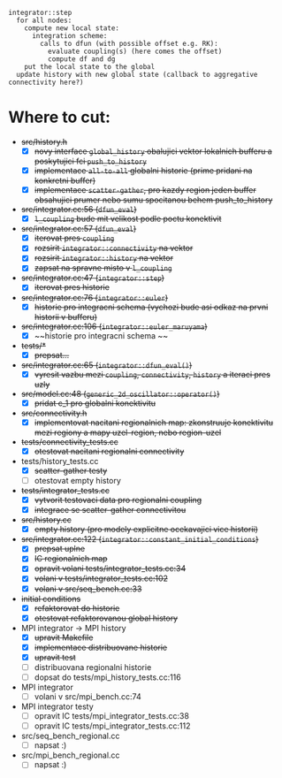 ```
integrator::step
  for all nodes:
    compute new local state:
	  integration scheme:
	    calls to dfun (with possible offset e.g. RK):
		  evaluate coupling(s) (here comes the offset)
		  compute df and dg
	put the local state to the global
  update history with new global state (callback to aggregative connectivity here?)
```






# Where to cut:
* ~~src/history.h~~
  * [x] ~~novy interface `global_history` obalujici vektor lokalnich bufferu a poskytujici fci `push_to_history`~~
  * [x] ~~implementace `all-to-all` globalni historie (prime pridani na konkretni buffer)~~
  * [x] ~~implementace `scatter-gather`, pro kazdy region jeden buffer obsahujici prumer nebo sumu spocitanou behem push_to_history~~
* ~~src/integrator.cc:56 (`dfun_eval`)~~
  * [x] ~~`l_coupling` bude mit velikost podle poctu konektivit~~
* ~~src/integrator.cc:57 (`dfun_eval`)~~
  * [x] ~~iterovat pres `coupling`~~
  * [x] ~~rozsirit `integrator::connectivity` na vektor~~
  * [x] ~~rozsirit `integrator::history` na vektor~~
  * [x] ~~zapsat na spravne misto v `l_coupling`~~
* ~~src/integrator.cc:47 (`integrator::step`)~~
  * [x] ~~iterovat pres historie~~
* ~~src/integrator.cc:76 (`integrator::euler`)~~
  * [x] ~~historie pro integracni schema (vychozi bude asi odkaz na prvni historii v bufferu)~~
* ~~src/integrator.cc:106 (`integrator::euler_maruyama`)~~
  * [x] ~~historie pro integracni schema ~~
* ~~tests/*~~
  * [x] ~~prepsat...~~
* ~~src/integrator.cc:65 (`integrator::dfun_eval()`)~~
  * [x] ~~vyresit vazbu mezi `coupling`, `connectivity`, `history` a iteraci pres uzly~~
* ~~src/model.cc:48 (`generic_2d_oscillator::operator()`)~~
  * [x] ~~pridat c_1 pro globalni konektivitu~~
* ~~src/connectivity.h~~
  * [x] ~~implementovat nacitani regionalnich map: zkonstruuje konektivitu mezi regiony a mapy uzel-region, nebo region-uzel~~
* ~~tests/connectivity_tests.cc~~
  * [x] ~~otestovat nacitani regionalni connectivity~~
* tests/history_tests.cc
  * [x] ~~scatter-gather testy~~
  * [ ] otestovat empty history
* ~~tests/integrator_tests.cc~~
  * [x] ~~vytvorit testovaci data pro regionalni coupling~~
  * [x] ~~integrace se scatter-gather connectivitou~~
* ~~src/history.cc~~
  * [x] ~~empty history (pro modely explicitne ocekavajici vice historii)~~
* ~~src/integrator.cc:122 (`integrator::constant_initial_conditions`)~~
  * [x] ~~prepsat uplne~~
  * [x] ~~IC regionalnich map~~
  * [x] ~~opravit volani tests/integrator_tests.cc:34~~
  * [x] ~~volani v tests/integrator_tests.cc:102~~
  * [x] ~~volani v src/seq_bench.cc:33~~
* ~~initial conditions~~
  * [x] ~~refaktorovat do historie~~
  * [x] ~~otestovat refaktorovanou global history~~
* MPI integrator -> MPI history
  * [x] ~~upravit Makefile~~
  * [x] ~~implementace distribuovane historie~~
  * [x] ~~upravit test~~
  * [ ] distribuovana regionalni historie
  * [ ] dopsat do tests/mpi_history_tests.cc:116
* MPI integrator
  * [ ] volani v src/mpi_bench.cc:74
* MPI integrator testy
  * [ ] opravit IC tests/mpi_integrator_tests.cc:38
  * [ ] opravit IC tests/mpi_integrator_tests.cc:112
* src/seq_bench_regional.cc
  * [ ] napsat :)
* src/mpi_bench_regional.cc
  * [ ] napsat :)
